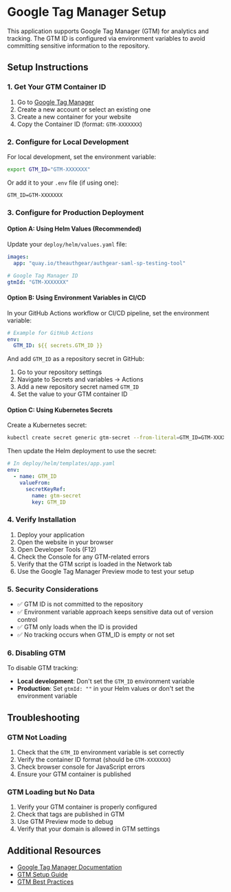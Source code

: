 # Google Tag Manager Setup

This application supports Google Tag Manager (GTM) for analytics and tracking. The GTM ID is configured via environment variables to avoid committing sensitive information to the repository.

## Setup Instructions

### 1. Get Your GTM Container ID

1. Go to [Google Tag Manager](https://tagmanager.google.com/)
2. Create a new account or select an existing one
3. Create a new container for your website
4. Copy the Container ID (format: `GTM-XXXXXXX`)

### 2. Configure for Local Development

For local development, set the environment variable:

```bash
export GTM_ID="GTM-XXXXXXX"
```

Or add it to your `.env` file (if using one):

```
GTM_ID=GTM-XXXXXXX
```

### 3. Configure for Production Deployment

#### Option A: Using Helm Values (Recommended)

Update your `deploy/helm/values.yaml` file:

```yaml
images:
  app: "quay.io/theauthgear/authgear-saml-sp-testing-tool"

# Google Tag Manager ID
gtmId: "GTM-XXXXXXX"
```

#### Option B: Using Environment Variables in CI/CD

In your GitHub Actions workflow or CI/CD pipeline, set the environment variable:

```yaml
# Example for GitHub Actions
env:
  GTM_ID: ${{ secrets.GTM_ID }}
```

And add `GTM_ID` as a repository secret in GitHub:
1. Go to your repository settings
2. Navigate to Secrets and variables → Actions
3. Add a new repository secret named `GTM_ID`
4. Set the value to your GTM container ID

#### Option C: Using Kubernetes Secrets

Create a Kubernetes secret:

```bash
kubectl create secret generic gtm-secret --from-literal=GTM_ID=GTM-XXXXXXX
```

Then update the Helm deployment to use the secret:

```yaml
# In deploy/helm/templates/app.yaml
env:
  - name: GTM_ID
    valueFrom:
      secretKeyRef:
        name: gtm-secret
        key: GTM_ID
```

### 4. Verify Installation

1. Deploy your application
2. Open the website in your browser
3. Open Developer Tools (F12)
4. Check the Console for any GTM-related errors
5. Verify that the GTM script is loaded in the Network tab
6. Use the Google Tag Manager Preview mode to test your setup

### 5. Security Considerations

- ✅ GTM ID is not committed to the repository
- ✅ Environment variable approach keeps sensitive data out of version control
- ✅ GTM only loads when the ID is provided
- ✅ No tracking occurs when GTM_ID is empty or not set

### 6. Disabling GTM

To disable GTM tracking:

- **Local development**: Don't set the `GTM_ID` environment variable
- **Production**: Set `gtmId: ""` in your Helm values or don't set the environment variable

## Troubleshooting

### GTM Not Loading

1. Check that the `GTM_ID` environment variable is set correctly
2. Verify the container ID format (should be `GTM-XXXXXXX`)
3. Check browser console for JavaScript errors
4. Ensure your GTM container is published

### GTM Loading but No Data

1. Verify your GTM container is properly configured
2. Check that tags are published in GTM
3. Use GTM Preview mode to debug
4. Verify that your domain is allowed in GTM settings

## Additional Resources

- [Google Tag Manager Documentation](https://developers.google.com/tag-manager)
- [GTM Setup Guide](https://support.google.com/tagmanager/answer/6103696)
- [GTM Best Practices](https://support.google.com/tagmanager/answer/6102821) 